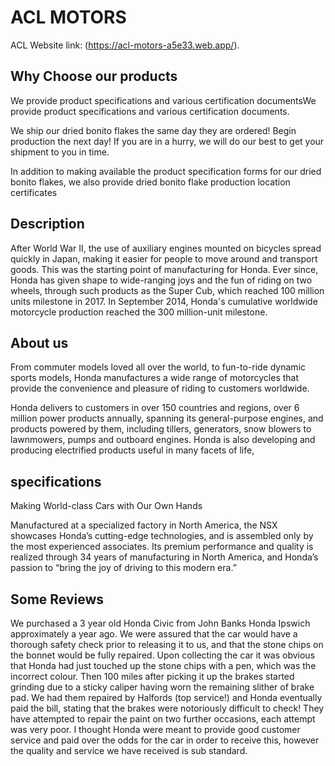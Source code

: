 # ACL MOTORS

ACL Website link: (https://acl-motors-a5e33.web.app/).

## Why Choose our products

We provide product specifications and various certification documentsWe provide product specifications and various certification documents.

We ship our dried bonito flakes the same day they are ordered! Begin production the next day! If you are in a hurry, we will do our best to get your shipment to you in time.

In addition to making available the product specification forms for our dried bonito flakes, we also provide dried bonito flake production location certificates

## Description

After World War II, the use of auxiliary engines mounted on bicycles spread quickly in Japan, making it easier for people to move around and transport goods. This was the starting point of manufacturing for Honda. Ever since, Honda has given shape to wide-ranging joys and the fun of riding on two wheels, through such products as the Super Cub, which reached 100 million units milestone in 2017. In September 2014, Honda's cumulative worldwide motorcycle production reached the 300 million-unit milestone.

## About us

From commuter models loved all over the world, to fun-to-ride dynamic sports models, Honda manufactures a wide range of motorcycles that provide the convenience and pleasure of riding to customers worldwide.

Honda delivers to customers in over 150 countries and regions, over 6 million power products annually, spanning its general-purpose engines, and products powered by them, including tillers, generators, snow blowers to lawnmowers, pumps and outboard engines. Honda is also developing and producing electrified products useful in many facets of life,

## specifications

Making World-class Cars with Our Own Hands

Manufactured at a specialized factory in North America, the NSX showcases Honda’s cutting-edge technologies, and is assembled only by the most experienced associates. Its premium performance and quality is realized through 34 years of manufacturing in North America, and Honda’s passion to “bring the joy of driving to this modern era.”

## Some Reviews

We purchased a 3 year old Honda Civic from John Banks Honda Ipswich approximately a year ago. We were assured that the car would have a thorough safety check prior to releasing it to us, and that the stone chips on the bonnet would be fully repaired. Upon collecting the car it was obvious that Honda had just touched up the stone chips with a pen, which was the incorrect colour. Then 100 miles after picking it up the brakes started grinding due to a sticky caliper having worn the remaining slither of brake pad. We had them repaired by Halfords (top service!) and Honda eventually paid the bill, stating that the brakes were notoriously difficult to check! They have attempted to repair the paint on two further occasions, each attempt was very poor. I thought Honda were meant to provide good customer service and paid over the odds for the car in order to receive this, however the quality and service we have received is sub standard.
